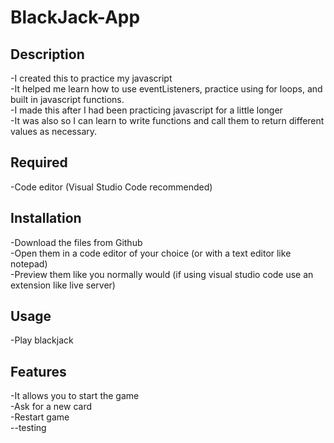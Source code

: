 # BlackJack-App

## Description
-I created this to practice my javascript  
-It helped me learn how to use eventListeners, practice using for loops, and built in javascript functions.   
-I made this after I had been practicing javascript for a little longer  
-It was also so I can learn to write functions and call them to return different values as necessary.  

## Required
-Code editor (Visual Studio Code recommended)  

## Installation
-Download the files from Github  
-Open them in a code editor of your choice (or with a text editor like notepad)    
-Preview them like you normally would (if using visual studio code use an extension like live server)    

## Usage
-Play blackjack    

## Features
-It allows you to start the game  
-Ask for a new card  
-Restart game  
--testing
